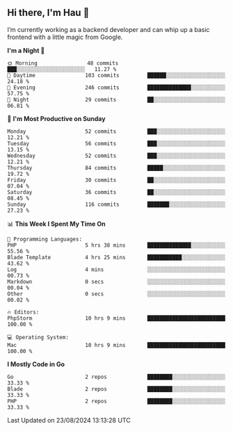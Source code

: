 ## Hi there, I'm Hau 👋
I’m currently working as a backend developer and can whip up a basic frontend with a little magic from Google. 

<!--START_SECTION:waka-->
**I'm a Night 🦉** 

```text
🌞 Morning                48 commits          ███░░░░░░░░░░░░░░░░░░░░░░   11.27 % 
🌆 Daytime                103 commits         ██████░░░░░░░░░░░░░░░░░░░   24.18 % 
🌃 Evening                246 commits         ██████████████░░░░░░░░░░░   57.75 % 
🌙 Night                  29 commits          ██░░░░░░░░░░░░░░░░░░░░░░░   06.81 % 
```
📅 **I'm Most Productive on Sunday** 

```text
Monday                   52 commits          ███░░░░░░░░░░░░░░░░░░░░░░   12.21 % 
Tuesday                  56 commits          ███░░░░░░░░░░░░░░░░░░░░░░   13.15 % 
Wednesday                52 commits          ███░░░░░░░░░░░░░░░░░░░░░░   12.21 % 
Thursday                 84 commits          █████░░░░░░░░░░░░░░░░░░░░   19.72 % 
Friday                   30 commits          ██░░░░░░░░░░░░░░░░░░░░░░░   07.04 % 
Saturday                 36 commits          ██░░░░░░░░░░░░░░░░░░░░░░░   08.45 % 
Sunday                   116 commits         ███████░░░░░░░░░░░░░░░░░░   27.23 % 
```


📊 **This Week I Spent My Time On** 

```text
💬 Programming Languages: 
PHP                      5 hrs 38 mins       ██████████████░░░░░░░░░░░   55.56 % 
Blade Template           4 hrs 25 mins       ███████████░░░░░░░░░░░░░░   43.62 % 
Log                      4 mins              ░░░░░░░░░░░░░░░░░░░░░░░░░   00.73 % 
Markdown                 0 secs              ░░░░░░░░░░░░░░░░░░░░░░░░░   00.04 % 
Other                    0 secs              ░░░░░░░░░░░░░░░░░░░░░░░░░   00.02 % 

🔥 Editors: 
PhpStorm                 10 hrs 9 mins       █████████████████████████   100.00 % 

💻 Operating System: 
Mac                      10 hrs 9 mins       █████████████████████████   100.00 % 
```

**I Mostly Code in Go** 

```text
Go                       2 repos             ████████░░░░░░░░░░░░░░░░░   33.33 % 
Blade                    2 repos             ████████░░░░░░░░░░░░░░░░░   33.33 % 
PHP                      2 repos             ████████░░░░░░░░░░░░░░░░░   33.33 % 
```




 Last Updated on 23/08/2024 13:13:28 UTC
<!--END_SECTION:waka-->
